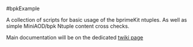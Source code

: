 #bpkExample

A collection of scripts for basic usage of the bprimeKit ntuples. As well as simple MiniAOD/bpk Ntuple  content cross checks.

Main documentation will be on the dedicated [twiki page](https://twiki.cern.ch/twiki/bin/view/CMS/BpkExample)
